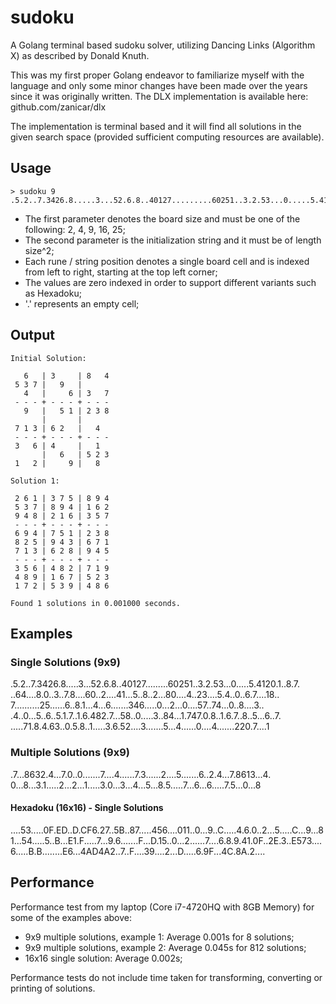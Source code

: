 # sudoku
A Golang terminal based sudoku solver, utilizing Dancing Links (Algorithm X) as described by Donald Knuth.

This was my first proper Golang endeavor to familiarize myself with the language and only some minor changes have been made over the years since it was originally written. The DLX implementation is available here: github.com/zanicar/dlx

The implementation is terminal based and it will find all solutions in the given search space (provided sufficient computing resources are available).

## Usage
    > sudoku 9 .5.2..7.3426.8.....3...52.6.8..40127.........60251..3.2.53...0.....5.4120.1..8.7.

* The first parameter denotes the board size and must be one of the following: 2, 4, 9, 16, 25;  
* The second parameter is the initialization string and it must be of length size^2;
* Each rune / string position denotes a single board cell and is indexed from left to right, starting at the top left corner;
* The values are zero indexed in order to support different variants such as Hexadoku;
* '.' represents an empty cell;

## Output
```
Initial Solution:

   6   | 3     | 8   4
 5 3 7 |   9   |      
   4   |     6 | 3   7
 - - - + - - - + - - -
   9   |   5 1 | 2 3 8
       |       |      
 7 1 3 | 6 2   |   4  
 - - - + - - - + - - -
 3   6 | 4     |   1  
       |   6   | 5 2 3
 1   2 |     9 |   8  

Solution 1:

 2 6 1 | 3 7 5 | 8 9 4
 5 3 7 | 8 9 4 | 1 6 2
 9 4 8 | 2 1 6 | 3 5 7
 - - - + - - - + - - -
 6 9 4 | 7 5 1 | 2 3 8
 8 2 5 | 9 4 3 | 6 7 1
 7 1 3 | 6 2 8 | 9 4 5
 - - - + - - - + - - -
 3 5 6 | 4 8 2 | 7 1 9
 4 8 9 | 1 6 7 | 5 2 3
 1 7 2 | 5 3 9 | 4 8 6

Found 1 solutions in 0.001000 seconds.
```

## Examples
### Single Solutions (9x9)
.5.2..7.3426.8.....3...52.6.8..40127.........60251..3.2.53...0.....5.4120.1..8.7.  
..64....8.0..3..7.8....60..2....41...5..8..2...80....4..23....5.4..0..6.7....18..  
7..........25......6..8.1...4...6.......346.....0...2...0....57..74...0..8....3..  
.4..0...5..6..5.1.7..1.6.482.7...58..0.....3..84...1.747.0.8..1.6.7..8..5...6..7.  
.....71.8.4.63..0.5.8..1.....3.6.52....3.......5...4......0....4.......220.7....1

### Multiple Solutions (9x9)
.7...8632.4...7.0..0.......7....4......7.3......2....5.......6..2.4...7.8613...4.  
0...8...3.1.....2...2...1.....3.0...3...4...5...8.5.....7...6...6.....7.5...0...8

#### Hexadoku (16x16) - Single Solutions
....53.....0F.ED..D.CF6.27..5B..87.....456....011..0...9..C.....4.6.0..2...5.....C...9...81...54.....5..B...E1.F.....7...9.6.......F...D.15..0...2......7....6.8.9.41.0F..2E.3..E573....6.....B.B........E6...4AD4A2..7..F....39....2...D.....6.9F...4C.8A.2....

## Performance
Performance test from my laptop (Core i7-4720HQ with 8GB Memory) for some of the examples above:
* 9x9 multiple solutions, example 1: Average 0.001s for 8 solutions;
* 9x9 multiple solutions, example 2: Average 0.045s for 812 solutions;
* 16x16 single solution: Average 0.002s;

Performance tests do not include time taken for transforming, converting or printing of solutions.
